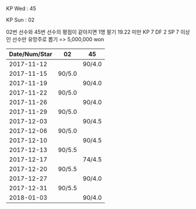 KP Wed : 45

KP Sun : 02

02번 선수와 45번 선수의 평점이 같아지면 1명 팔기
19.22 미만 KP 7 DF 2 SP 7 이상인 선수만 유망주로 뽑기 => 5,000,000 won 

Date/Num/Star   |    02   |    45   
----------------|---------|---------
2017-11-12      |         |  90/4.0
2017-11-15      |  90/5.0 |        
2017-11-19      |         |  90/4.0
2017-11-22      |  90/5.0 |        
2017-11-26      |         |  90/4.0
2017-11-29      |  90/5.0 |        
2017-12-03      |         |  90/4.5
2017-12-06      |  90/5.0 |        
2017-12-10      |         |  90/4.5
2017-12-13      |  90/5.5 |        
2017-12-17      |         |  74/4.5
2017-12-20      |  90/5.5 |        
2017-12-27      |         |  90/4.0
2017-12-31      |  90/5.5 |        
2018-01-03      |         |  90/4.0

